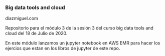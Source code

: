 ### Big data tools and cloud

diazmiguel.com


Repositorio para el módulo 3 de la sesión 3 del curso big data tools and cloud del 18 de Julio de 2020.

En este módulo lanzamos un jupyter notebook en AWS EMR para hacer los ejercios que estan en los libros de jupyter de este repo.
